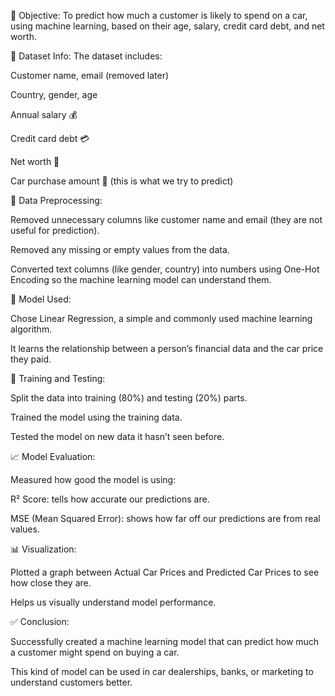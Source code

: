 📌 Objective:
To predict how much a customer is likely to spend on a car, using machine learning, based on their age, salary, credit card debt, and net worth.

📂 Dataset Info:
The dataset includes:

Customer name, email (removed later)

Country, gender, age

Annual salary 💰

Credit card debt 💳

Net worth 💼

Car purchase amount 🚗 (this is what we try to predict)

🧹 Data Preprocessing:

Removed unnecessary columns like customer name and email (they are not useful for prediction).

Removed any missing or empty values from the data.

Converted text columns (like gender, country) into numbers using One-Hot Encoding so the machine learning model can understand them.

🤖 Model Used:

Chose Linear Regression, a simple and commonly used machine learning algorithm.

It learns the relationship between a person’s financial data and the car price they paid.

🧪 Training and Testing:

Split the data into training (80%) and testing (20%) parts.

Trained the model using the training data.

Tested the model on new data it hasn’t seen before.

📈 Model Evaluation:

Measured how good the model is using:

R² Score: tells how accurate our predictions are.

MSE (Mean Squared Error): shows how far off our predictions are from real values.

📊 Visualization:

Plotted a graph between Actual Car Prices and Predicted Car Prices to see how close they are.

Helps us visually understand model performance.

✅ Conclusion:

Successfully created a machine learning model that can predict how much a customer might spend on buying a car.

This kind of model can be used in car dealerships, banks, or marketing to understand customers better.


